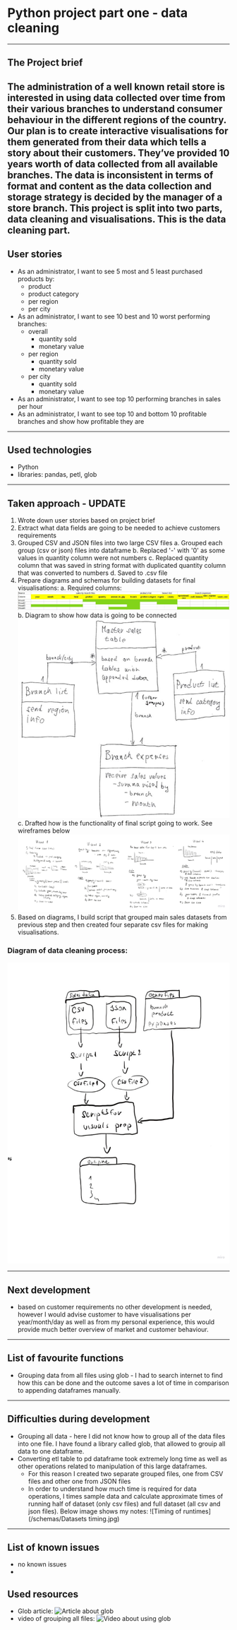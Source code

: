 # Python project part one - data cleaning

---

## The Project brief
The administration of a well known retail store is interested in using data collected over time from their various branches to understand consumer behaviour in the different regions of the country. Our plan is to create interactive visualisations for them generated from their data which tells a story about their customers.
They’ve provided 10 years worth of data collected from all available branches. The data is inconsistent in terms of format and content as the data collection and storage strategy is decided by the manager of a store branch.
This project is split into two parts, data cleaning and visualisations. This is the data cleaning part.
---

## User stories
- As an administrator, I want to see 5 most and 5 least purchased products by:
    - product 
    - product category
    - per region
    - per city
- As an administrator, I want to see 10 best and 10 worst performing branches:
    - overall  
        - quantity sold
        - monetary value
    - per region
        - quantity sold
        - monetary value
    - per city
        - quantity sold
        - monetary value
- As an administrator, I want to see top 10 performing branches in sales per hour
- As an administrator, I want to see top 10 and bottom 10 profitable branches and show how profitable they are
---
## Used technologies
- Python
- libraries: pandas, petl, glob
---
## Taken approach - UPDATE

1. Wrote down user stories based on project brief
2. Extract what data fields are going to be needed to achieve customers requirements
3. Grouped CSV and JSON files into two large CSV files
    a. Grouped each group (csv or json) files into dataframe
    b. Replaced '-' with '0' as some values in quantity column were not numbers
    c. Replaced quantity column that was saved in string format with duplicated quantity column that was converted to numbers
    d. Saved to .csv file
4. Prepare diagrams and schemas for building datasets for final visualisations:
    a. Required columns:
![Required columns](/schemas/required_columns.JPG)
    b. Diagram to show how data is going to be connected
![Datasets connections](/schemas/data_connections.JPG)
    c. Drafted how is the functionality of final script going to work. See wireframes below
![Data preparation wireframes](/schemas/data_preparation_schemas.jpg)
5. Based on diagrams, I build script that grouped main sales datasets from previous step and then created four separate csv files for making visualisations.

### Diagram of data cleaning process:
![Data cleaning process diagram](/schemas/data_prep_flow.jpg)

---

## Next development
- based on customer requirements no other development is needed, however I would advise customer to have visualisations per year/month/day as well as from my personal experience, this would provide much better overview of market and customer behaviour.

---
## List of favourite functions
- Grouping data from all files using glob - I had to search internet to find how this can be done and the outcome saves a lot of time in comparison to appending dataframes manually.
---
## Difficulties during development
- Grouping all data - here I did not know how to group all of the data files into one file. I have found a library called glob, that allowed to grouip all data to one dataframe.
-  Converting etl table to pd dataframe took extremely long time as well as other operations related to manipulation of this large dataframes. 
    -  For this reason I created two separate grouped files, one from CSV files and other one from JSON files
    - In order to understand how much time is required for data operations, I times sample data and calculate approximate times of running half of dataset (only csv files) and full dataset (all csv and json files). Below image shows my notes:
![Timing of runtimes](/schemas/Datasets timing.jpg)
---
## List of known issues
 - no known issues
 - 
## Used resources
- Glob article: ![Article about glob](https://medium.com/python-pandemonium/how-to-import-data-from-multiple-text-files-in-python-c3956a878fe0)
- video of grouiping all files: ![Video about using glob](https://www.youtube.com/watch?v=8MZIcUoNW6Y)